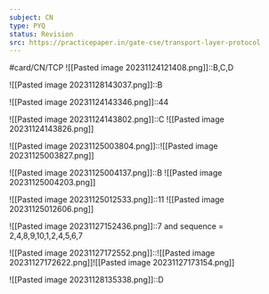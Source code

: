 ```yaml
---
subject: CN
type: PYQ
status: Revision
src: https://practicepaper.in/gate-cse/transport-layer-protocol
---
```

#card/CN/TCP 
![[Pasted image 20231124121408.png]]::B,C,D <!--SR:!2023-12-26,14,198-->

![[Pasted image 20231128143037.png]]::B <!--SR:!2023-12-20,8,190-->

![[Pasted image 20231124143346.png]]::44 <!--SR:!2023-12-06,4,170-->

![[Pasted image 20231124143802.png]]::C ![[Pasted image 20231124143826.png]] <!--SR:!2023-12-24,12,198-->

![[Pasted image 20231125003804.png]]::![[Pasted image 20231125003827.png]] <!--SR:!2023-12-21,9,190-->

![[Pasted image 20231125004137.png]]::B ![[Pasted image 20231125004203.png]] <!--SR:!2023-12-03,1,138-->

![[Pasted image 20231125012533.png]]::11 ![[Pasted image 20231125012606.png]] <!--SR:!2023-12-06,4,170-->

![[Pasted image 20231127152436.png]]::7 and sequence = 2,4,8,9,10,1,2,4,5,6,7 <!--SR:!2023-12-24,12,190-->

![[Pasted image 20231127172552.png]]::![[Pasted image 20231127172622.png]]![[Pasted image 20231127173154.png]] <!--SR:!2023-12-16,4,170-->


![[Pasted image 20231128135338.png]]::D <!--SR:!2023-12-22,10,190-->

 <!--SR:!2023-12-02,2,158-->

